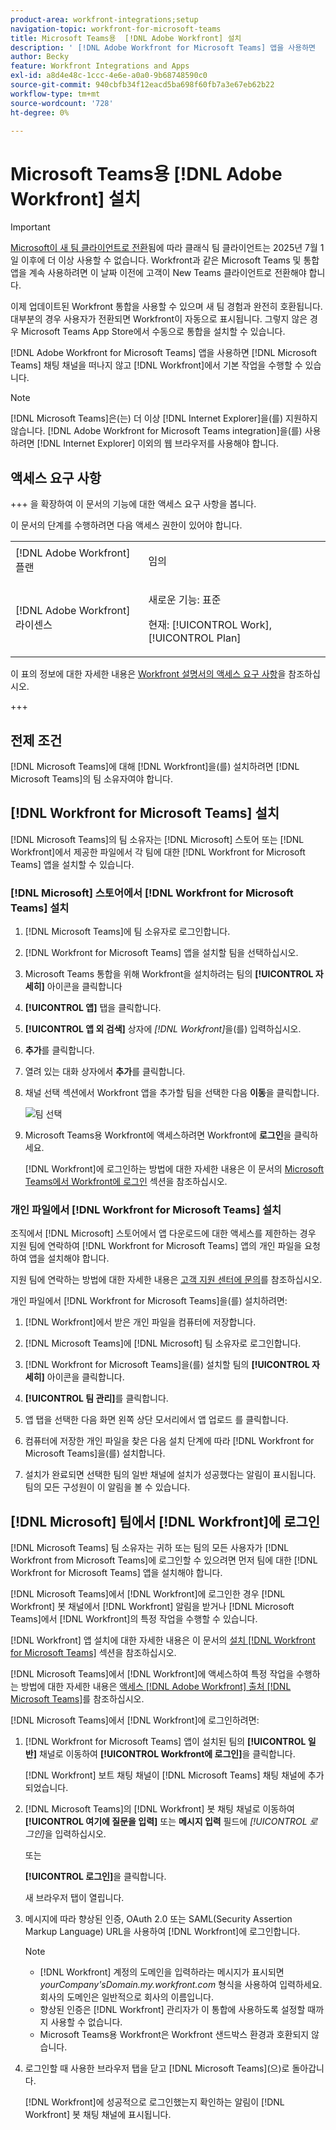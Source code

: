 ```yaml
---
product-area: workfront-integrations;setup
navigation-topic: workfront-for-microsoft-teams
title: Microsoft Teams용  [!DNL Adobe Workfront] 설치
description: ' [!DNL Adobe Workfront for Microsoft Teams] 앱을 사용하면  [!DNL Microsoft Teams] 채팅 채널을 떠나지 않고  [!DNL Workfront] 에서 기본 작업을 수행할 수 있습니다.'
author: Becky
feature: Workfront Integrations and Apps
exl-id: a8d4e48c-1ccc-4e6e-a0a0-9b68748590c0
source-git-commit: 940cbfb34f12eacd5ba698f60fb7a3e67eb62b22
workflow-type: tm+mt
source-wordcount: '728'
ht-degree: 0%

---
```


# Microsoft Teams용 [!DNL Adobe Workfront] 설치

<!-- Audited: 1/2024 -->

>[!IMPORTANT]
>
>[Microsoft이 새 팀 클라이언트로 전환](https://learn.microsoft.com/en-us/microsoftteams/teams-classic-client-end-of-availability)됨에 따라 클래식 팀 클라이언트는 2025년 7월 1일 이후에 더 이상 사용할 수 없습니다. Workfront과 같은 Microsoft Teams 및 통합 앱을 계속 사용하려면 이 날짜 이전에 고객이 New Teams 클라이언트로 전환해야 합니다.
>
>이제 업데이트된 Workfront 통합을 사용할 수 있으며 새 팀 경험과 완전히 호환됩니다. 대부분의 경우 사용자가 전환되면 Workfront이 자동으로 표시됩니다. 그렇지 않은 경우 Microsoft Teams App Store에서 수동으로 통합을 설치할 수 있습니다.


[!DNL Adobe Workfront for Microsoft Teams] 앱을 사용하면 [!DNL Microsoft Teams] 채팅 채널을 떠나지 않고 [!DNL Workfront]에서 기본 작업을 수행할 수 있습니다.

>[!NOTE]
>
>[!DNL Microsoft Teams]은(는) 더 이상 [!DNL Internet Explorer]을(를) 지원하지 않습니다. [!DNL Adobe Workfront for Microsoft Teams integration]을(를) 사용하려면 [!DNL Internet Explorer] 이외의 웹 브라우저를 사용해야 합니다.


## 액세스 요구 사항

+++ 을 확장하여 이 문서의 기능에 대한 액세스 요구 사항을 봅니다.

이 문서의 단계를 수행하려면 다음 액세스 권한이 있어야 합니다.

<table style="table-layout:auto"> 
 <col> 
 <col> 
 <tbody> 
  <tr> 
   <td role="rowheader">[!DNL Adobe Workfront] 플랜</td> 
   <td> <p>임의</p> </td> 
  </tr> 
  <tr> 
   <td role="rowheader">[!DNL Adobe Workfront] 라이센스</td> 
   <td><p>새로운 기능: 표준</p>
    <p>현재: [!UICONTROL Work], [!UICONTROL Plan]</p> </td> 
  </tr> 
 </tbody> 
</table>

이 표의 정보에 대한 자세한 내용은 [Workfront 설명서의 액세스 요구 사항](/help/quicksilver/administration-and-setup/add-users/access-levels-and-object-permissions/access-level-requirements-in-documentation.md)을 참조하십시오.

+++

## 전제 조건

[!DNL Microsoft Teams]에 대해 [!DNL Workfront]을(를) 설치하려면 [!DNL Microsoft Teams]의 팀 소유자여야 합니다.

## [!DNL Workfront for Microsoft Teams] 설치

[!DNL Microsoft Teams]의 팀 소유자는 [!DNL Microsoft] 스토어 또는 [!DNL Workfront]에서 제공한 파일에서 각 팀에 대한 [!DNL Workfront for Microsoft Teams] 앱을 설치할 수 있습니다.

### [!DNL Microsoft] 스토어에서 [!DNL Workfront for Microsoft Teams] 설치

1. [!DNL Microsoft Teams]에 팀 소유자로 로그인합니다.
1. [!DNL Workfront for Microsoft Teams] 앱을 설치할 팀을 선택하십시오.
1. Microsoft Teams 통합을 위해 Workfront을 설치하려는 팀의 **[!UICONTROL 자세히]** 아이콘을 클릭합니다
1. **[!UICONTROL 앱]** 탭을 클릭합니다.
1. **[!UICONTROL 앱 외 검색]** 상자에 *[!DNL Workfront]*&#x200B;을(를) 입력하십시오.
1. **추가**&#x200B;를 클릭합니다.
1. 열려 있는 대화 상자에서 **추가**&#x200B;를 클릭합니다.
1. 채널 선택 섹션에서 Workfront 앱을 추가할 팀을 선택한 다음 **이동**&#x200B;을 클릭합니다.

   ![팀 선택](assets/select-a-team.png)
1. Microsoft Teams용 Workfront에 액세스하려면 Workfront에 **로그인**&#x200B;을 클릭하세요.

   [!DNL Workfront]에 로그인하는 방법에 대한 자세한 내용은 이 문서의 [Microsoft Teams에서 Workfront에 로그인](#log-in-to-workfront-from-microsoft-teams) 섹션을 참조하십시오.

### 개인 파일에서 [!DNL Workfront for Microsoft Teams] 설치

조직에서 [!DNL Microsoft] 스토어에서 앱 다운로드에 대한 액세스를 제한하는 경우 지원 팀에 연락하여 [!DNL Workfront for Microsoft Teams] 앱의 개인 파일을 요청하여 앱을 설치해야 합니다.

지원 팀에 연락하는 방법에 대한 자세한 내용은 [고객 지원 센터에 문의](../../workfront-basics/tips-tricks-and-troubleshooting/contact-customer-support.md)를 참조하십시오.

개인 파일에서 [!DNL Workfront for Microsoft Teams]을(를) 설치하려면:

1. [!DNL Workfront]에서 받은 개인 파일을 컴퓨터에 저장합니다.
1. [!DNL Microsoft Teams]에 [!DNL Microsoft] 팀 소유자로 로그인합니다.
1. [!DNL Workfront for Microsoft Teams]을(를) 설치할 팀의 **[!UICONTROL 자세히]** 아이콘을 클릭합니다.

1. **[!UICONTROL 팀 관리]**&#x200B;를 클릭합니다.
1. 앱 탭을 선택한 다음 화면 왼쪽 상단 모서리에서 앱 업로드 를 클릭합니다.
1. 컴퓨터에 저장한 개인 파일을 찾은 다음 설치 단계에 따라 [!DNL Workfront for Microsoft Teams]을(를) 설치합니다.
1. 설치가 완료되면 선택한 팀의 일반 채널에 설치가 성공했다는 알림이 표시됩니다. 팀의 모든 구성원이 이 알림을 볼 수 있습니다.

## [!DNL Microsoft] 팀에서 [!DNL Workfront]에 로그인

[!DNL Microsoft Teams] 팀 소유자는 귀하 또는 팀의 모든 사용자가 [!DNL Workfront from Microsoft Teams]에 로그인할 수 있으려면 먼저 팀에 대한 [!DNL Workfront for Microsoft Teams] 앱을 설치해야 합니다.

[!DNL Microsoft Teams]에서 [!DNL Workfront]에 로그인한 경우 [!DNL Workfront] 봇 채널에서 [!DNL Workfront] 알림을 받거나 [!DNL Microsoft Teams]에서 [!DNL Workfront]의 특정 작업을 수행할 수 있습니다.

[!DNL Workfront] 앱 설치에 대한 자세한 내용은 이 문서의 [설치 [!DNL Workfront for Microsoft Teams]](#install-workfront-for-microsoft-teams) 섹션을 참조하십시오.

[!DNL Microsoft Teams]에서 [!DNL Workfront]에 액세스하여 특정 작업을 수행하는 방법에 대한 자세한 내용은 [액세스 [!DNL Adobe Workfront] 출처 [!DNL Microsoft Teams]](../../workfront-integrations-and-apps/using-workfront-with-microsoft-teams/access-workfront-from-ms-teams.md)를 참조하십시오.

[!DNL Microsoft Teams]에서 [!DNL Workfront]에 로그인하려면:

1. [!DNL Workfront for Microsoft Teams] 앱이 설치된 팀의 **[!UICONTROL 일반]** 채널로 이동하여 **[!UICONTROL Workfront에 로그인]**&#x200B;을 클릭합니다.

   [!DNL Workfront] 보트 채팅 채널이 [!DNL Microsoft Teams] 채팅 채널에 추가되었습니다.

1. [!DNL Microsoft Teams]의 [!DNL Workfront] 봇 채팅 채널로 이동하여 **[!UICONTROL 여기에 질문을 입력]** 또는 **메시지 입력** 필드에 *[!UICONTROL 로그인]*&#x200B;을 입력하십시오.

   또는

   **[!UICONTROL 로그인]**&#x200B;을 클릭합니다.

   새 브라우저 탭이 열립니다.

1. 메시지에 따라 향상된 인증, OAuth 2.0 또는 SAML(Security Assertion Markup Language) URL을 사용하여 [!DNL Workfront]에 로그인합니다.

   >[!NOTE]
   >
   >* [!DNL Workfront] 계정의 도메인을 입력하라는 메시지가 표시되면 *yourCompany&#39;sDomain.my.workfront.com* 형식을 사용하여 입력하세요. 회사의 도메인은 일반적으로 회사의 이름입니다.
   >* 향상된 인증은 [!DNL Workfront] 관리자가 이 통합에 사용하도록 설정할 때까지 사용할 수 없습니다.
   >* Microsoft Teams용 Workfront은 Workfront 샌드박스 환경과 호환되지 않습니다.


1. 로그인할 때 사용한 브라우저 탭을 닫고 [!DNL Microsoft Teams]&#x200B;(으)로 돌아갑니다.

   [!DNL Workfront]에 성공적으로 로그인했는지 확인하는 알림이 [!DNL Workfront] 봇 채팅 채널에 표시됩니다.
